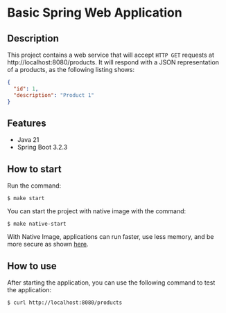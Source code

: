 # Basic Spring Web Application

## Description

This project contains a web service that will accept `HTTP GET` requests at http://localhost:8080/products.
It will respond with a JSON representation of a products, as the following listing shows:

```json
{
  "id": 1,
  "description": "Product 1"
}
```

## Features
- Java 21
- Spring Boot 3.2.3

## How to start

Run the command:

```shell
$ make start
```

You can start the project with native image with the command:
```shell
$ make native-start
```
With Native Image, applications can run faster, use less memory, and be more secure as shown [here](https://github.com/valdemarjuniorr/spring-boot-graalvm-performance-comparation).

## How to use
After starting the application, you can use the following command to test the application:

```shell
$ curl http://localhost:8080/products
```
